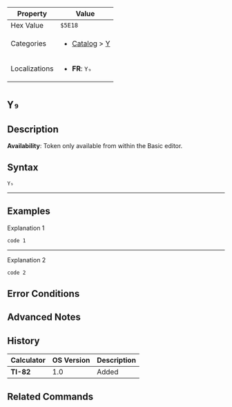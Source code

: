 | Property      | Value |
|---------------|-------|
| Hex Value     | `$5E18`|
| Categories    | <ul><li>[Catalog](../categories/Catalog.md) > [Y](../categories/Catalog.md#Y)</li></ul> |
| Localizations | <ul><li><b>FR</b>: `Y₉`</li></ul> |

# `Y₉`

## Description



<b>Availability</b>: Token only available from within the Basic editor.

## Syntax
`Y₉`

<hr>

## Examples

Explanation 1
```ti-basic
code 1
```
---
Explanation 2
```ti-basic
code 2
```

## Error Conditions


## Advanced Notes


## History
| Calculator | OS Version | Description |
|------------|------------|-------------|
| <b>TI-82</b> | 1.0 | Added

## Related Commands

    